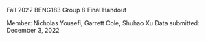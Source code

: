 Fall 2022 BENG183
Group 8 Final Handout

Member: Nicholas Yousefi, Garrett Cole, Shuhao Xu
Data submitted: December 3, 2022
